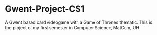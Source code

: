 # Gwent-Project-CS1
A Gwent based card videogame with a Game of Thrones thematic. This is the project of my first semester in Computer Science, MatCom, UH

